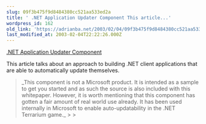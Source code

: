 ```yaml
---
slug: 09f3b475f9d8484380cc521aa533ed2a
title: ' .NET Application Updater Component This article...'
wordpress_id: 162
old_link: 'https://adrianba.net/2003/02/04/09f3b475f9d8484380cc521aa533ed2a/'
last_modified_at: 2003-02-04T22:22:26.000Z
---
```


[
.NET Application Updater Component](http://www.gotdotnet.com/team/windowsforms/appupdater.aspx)

This article talks about an approach to building .NET client
applications that are able to automatically update themselves.

<blockquote>_This component is not a Microsoft product. It is intended as
a sample to get you started and as such the source is also included
with this whitepaper. However, it is worth mentioning that this
component has gotten a fair amount of real world use already. It
has been used internally in Microsoft to enable auto-updatability
in the .NET Terrarium game._
> 
> </blockquote>
